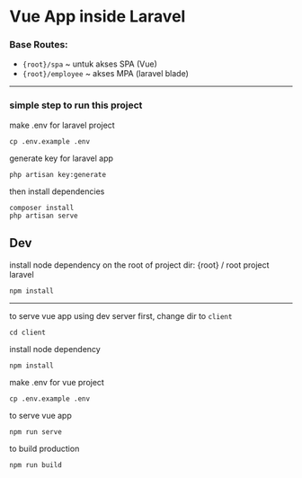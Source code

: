 # Vue App inside Laravel 

### Base Routes:
- `{root}/spa` ~ untuk akses SPA (Vue)
- `{root}/employee` ~ akses MPA (laravel blade)
___
### simple step to run this project
make .env for laravel project
```
cp .env.example .env
```
generate key for laravel app
```
php artisan key:generate
```
then install dependencies
```
composer install
php artisan serve
```

## Dev

install node dependency on the root of project 
dir: {root} / root project laravel
```
npm install
```
___
to serve vue app using dev server
first, change dir to `client`
```
cd client
```
install node dependency
```
npm install
```
make .env for vue project
```
cp .env.example .env
```
to serve vue app
```
npm run serve
```

to build production
```
npm run build
```


